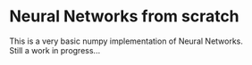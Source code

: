 # Neural Networks from scratch
This is a very basic numpy implementation of Neural Networks.
<br>
Still a work in progress...
